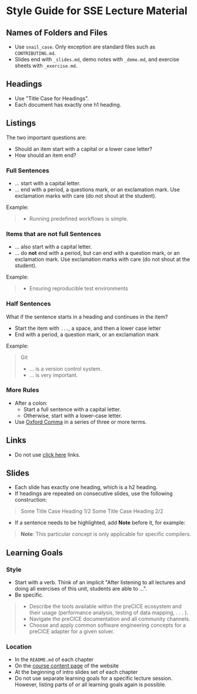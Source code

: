 # Style Guide for SSE Lecture Material

## Names of Folders and Files

- Use `snail_case`. Only exception are standard files such as `CONTRIBUTING.md`.
- Slides end with `_slides.md`, demo notes with `_demo.md`, and exercise sheets with `_exercise.md`.

## Headings

- Use "Title Case for Headings".
- Each document has exactly one h1 heading.

## Listings

The two important questions are:

- Should an item start with a capital or a lower case letter?
- How should an item end?

### Full Sentences

- ... start with a capital letter.
- ... end with a period, a questions mark, or an exclamation mark. Use exclamation marks with care (do not shout at the student).

Example:

> - Running predefined workflows is simple.

### Items that are not full Sentences

- ... also start with a capital letter.
- ... do **not** end with a period, but can end with a question mark, or an exclamation mark. Use exclamation marks with care (do not shout at the student).

Example:

> - Ensuring reproducible test environments

### Half Sentences

What if the sentence starts in a heading and continues in the item?

- Start the item with `...`, a space, and then a lower case letter
- End with a period, a question mark, or an exclamation mark

Example:

> Git
> - ... is a version control system.
> - ... is very important.

### More Rules

- After a colon:
    - Start a full sentence with a capital letter.
    - Otherwise, start with a lower-case letter.
- Use [Oxford Comma](https://en.wikipedia.org/wiki/Serial_comma) in a series of three or more terms.

## Links

- Do not use [click here](https://www.smashingmagazine.com/2012/06/links-should-never-say-click-here/) links.

## Slides

- Each slide has exactly one heading, which is a h2 heading.
- If headings are repeated on consecutive slides, use the following construction:

> Some Title Case Heading 1/2
> Some Title Case Heading 2/2

- If a sentence needs to be highlighted, add **Note** before it, for example:

> **Note**: This particular concept is only applicable for specific compilers.

## Learning Goals

### Style

- Start with a verb. Think of an implicit "After listening to all lectures and doing all exercises of this unit, students are able to ...".
- Be specific.

> - Describe the tools available within the preCICE ecosystem and their usage (performance analysis, testing of data mapping, . . . ).
> - Navigate the preCICE documentation and all community channels.
> - Choose and apply common software engineering concepts for a preCICE adapter for a given
solver.

### Location

- In the `README.md` of each chapter
- On the [course content page](https://simulation-software-engineering.github.io/homepage/course-content/) of the website
- At the beginning of intro slides set of each chapter
- Do not use separate learning goals for a specific lecture session. However, listing parts of or all learning goals again is possible.
